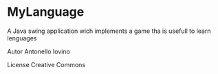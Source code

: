 # MyLanguage

A Java swing application wich implements a game tha is usefull to learn lenguages

Autor Antonello Iovino

License
Creative Commons
